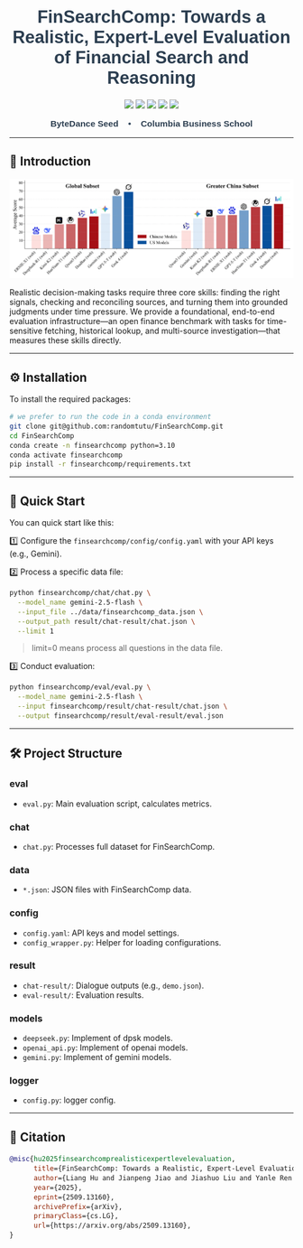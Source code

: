 <div align="center">
<h1 style="font-family: 'Century Gothic', Arial, sans-serif; font-size: 2.2em; font-weight: bold; color: #2c3e50; margin: 20px 0;">
FinSearchComp: Towards a Realistic, Expert-Level Evaluation of Financial Search and Reasoning
</h1>
<p align="center">
  <a href="https://github.com/randomtutu/FinSearchComp/stargazers">
    <img src="https://img.shields.io/github/stars/randomtutu/FinSearchComp?style=social"></a>
  <a href="https://randomtutu.github.io/FinSearchComp/">
    <img src="https://img.shields.io/badge/FinSearchComp-Project%20Page-green"></a>
  <a href="https://arxiv.org/abs/2509.13160">
    <img src="https://img.shields.io/badge/FinSearchComp-Arxiv-yellow"></a>
  <a href="https://huggingface.co/datasets/ByteSeedXpert/FinSearchComp">
    <img src="https://img.shields.io/badge/🤗%20Hugging%20Face-Dataset-orange"></a>
  <a href="LICENSE">
    <img src="https://img.shields.io/badge/License-CC--BY--4.0-blue"></a>
</p>
</div>

<div align="center" style="margin: 15px 0;">
<p style="font-family: 'Century Gothic', Arial, sans-serif; font-size: 1.1em; font-weight: bold; color: #34495e; margin: 0;">
<span style="color: #2c3e50;">ByteDance Seed</span>&nbsp;&nbsp;&nbsp;&nbsp;•&nbsp;&nbsp;&nbsp;&nbsp;<span style="color: #2c3e50;">Columbia Business School</span>
</p>
</div>

---

## 🔔 Introduction

<p align="center">
  <img src="docs/assets/performance.png" alt="FinSearchComp Performance" style="width: 800px;"> 
</p>

Realistic decision-making tasks require three core skills: finding the right signals, checking and reconciling sources, and turning them into grounded judgments under time pressure. We provide a foundational, end-to-end evaluation infrastructure—an open finance benchmark with tasks for time-sensitive fetching, historical lookup, and multi-source investigation—that measures these skills directly.

---

## ⚙️ Installation

To install the required packages:

```bash
# we prefer to run the code in a conda environment
git clone git@github.com:randomtutu/FinSearchComp.git
cd FinSearchComp
conda create -n finsearchcomp python=3.10
conda activate finsearchcomp
pip install -r finsearchcomp/requirements.txt
```

---

## 🚀 Quick Start

You can quick start like this:

1️⃣ Configure the `finsearchcomp/config/config.yaml` with your API keys (e.g., Gemini).

2️⃣ Process a specific data file:

```bash
python finsearchcomp/chat/chat.py \
  --model_name gemini-2.5-flash \
  --input_file ../data/finsearchcomp_data.json \
  --output_path result/chat-result/chat.json \
  --limit 1
```
> limit=0 means process all questions in the data file.

3️⃣ Conduct evaluation:

```bash
python finsearchcomp/eval/eval.py \
  --model_name gemini-2.5-flash \
  --input finsearchcomp/result/chat-result/chat.json \
  --output finsearchcomp/result/eval-result/eval.json
```

---

## 🛠️ Project Structure

### eval

* `eval.py`: Main evaluation script, calculates metrics.

### chat

* `chat.py`: Processes full dataset for FinSearchComp.  

### data

* `*.json`: JSON files with FinSearchComp data.

### config

* `config.yaml`: API keys and model settings.
* `config_wrapper.py`: Helper for loading configurations.

### result

* `chat-result/`: Dialogue outputs (e.g., `demo.json`).
* `eval-result/`: Evaluation results.

### models

* `deepseek.py`: Implement of dpsk models.
* `openai_api.py`: Implement of openai models.
* `gemini.py`: Implement of gemini models.

### logger
* `config.py`: logger config.
---

## 📄 Citation

```bibtex
@misc{hu2025finsearchcomprealisticexpertlevelevaluation,
      title={FinSearchComp: Towards a Realistic, Expert-Level Evaluation of Financial Search and Reasoning}, 
      author={Liang Hu and Jianpeng Jiao and Jiashuo Liu and Yanle Ren and Zhoufutu Wen and Kaiyuan Zhang and Xuanliang Zhang and Xiang Gao and Tianci He and Fei Hu and Yali Liao and Zaiyuan Wang and Chenghao Yang and Qianyu Yang and Mingren Yin and Zhiyuan Zeng and Ge Zhang and Xinyi Zhang and Xiying Zhao and Zhenwei Zhu and Hongseok Namkoong and Wenhao Huang and Yuwen Tang},
      year={2025},
      eprint={2509.13160},
      archivePrefix={arXiv},
      primaryClass={cs.LG},
      url={https://arxiv.org/abs/2509.13160}, 
}
```
